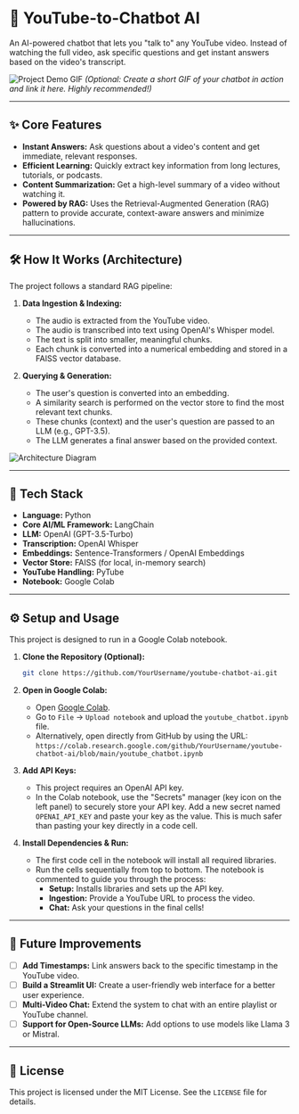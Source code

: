 # 🤖 YouTube-to-Chatbot AI

An AI-powered chatbot that lets you "talk to" any YouTube video. Instead of watching the full video, ask specific questions and get instant answers based on the video's transcript.

![Project Demo GIF](https://your-link-to-a-demo-gif.com/demo.gif)
*(Optional: Create a short GIF of your chatbot in action and link it here. Highly recommended!)*

---

## ✨ Core Features

-   **Instant Answers:** Ask questions about a video's content and get immediate, relevant responses.
-   **Efficient Learning:** Quickly extract key information from long lectures, tutorials, or podcasts.
-   **Content Summarization:** Get a high-level summary of a video without watching it.
-   **Powered by RAG:** Uses the Retrieval-Augmented Generation (RAG) pattern to provide accurate, context-aware answers and minimize hallucinations.

---

## 🛠️ How It Works (Architecture)

The project follows a standard RAG pipeline:

1.  **Data Ingestion & Indexing:**
    *   The audio is extracted from the YouTube video.
    *   The audio is transcribed into text using OpenAI's Whisper model.
    *   The text is split into smaller, meaningful chunks.
    *   Each chunk is converted into a numerical embedding and stored in a FAISS vector database.

2.  **Querying & Generation:**
    *   The user's question is converted into an embedding.
    *   A similarity search is performed on the vector store to find the most relevant text chunks.
    *   These chunks (context) and the user's question are passed to an LLM (e.g., GPT-3.5).
    *   The LLM generates a final answer based on the provided context.

![Architecture Diagram]([[https://your-link-to-an-architecture-diagram.com/diagram.pn](https://excalidraw.com/#json=RE7-TG77BDTmkXlWKxghQ,rPPZHmQ0L5aHQNhM1-e9qw)](https://excalidraw.com/#json=RE7-TG77BDTmkXlWKxghQ,rPPZHmQ0L5aHQNhM1-e9qw))

---

## 🚀 Tech Stack

-   **Language:** Python
-   **Core AI/ML Framework:** LangChain
-   **LLM:** OpenAI (GPT-3.5-Turbo)
-   **Transcription:** OpenAI Whisper
-   **Embeddings:** Sentence-Transformers / OpenAI Embeddings
-   **Vector Store:** FAISS (for local, in-memory search)
-   **YouTube Handling:** PyTube
-   **Notebook:** Google Colab

---

## ⚙️ Setup and Usage

This project is designed to run in a Google Colab notebook.

1.  **Clone the Repository (Optional):**
    ```bash
    git clone https://github.com/YourUsername/youtube-chatbot-ai.git
    ```

2.  **Open in Google Colab:**
    *   Open [Google Colab](https://colab.research.google.com/).
    *   Go to `File` -> `Upload notebook` and upload the `youtube_chatbot.ipynb` file.
    *   Alternatively, open directly from GitHub by using the URL: `https://colab.research.google.com/github/YourUsername/youtube-chatbot-ai/blob/main/youtube_chatbot.ipynb`

3.  **Add API Keys:**
    *   This project requires an OpenAI API key.
    *   In the Colab notebook, use the "Secrets" manager (key icon on the left panel) to securely store your API key. Add a new secret named `OPENAI_API_KEY` and paste your key as the value. This is much safer than pasting your key directly in a code cell.

4.  **Install Dependencies & Run:**
    *   The first code cell in the notebook will install all required libraries.
    *   Run the cells sequentially from top to bottom. The notebook is commented to guide you through the process:
        *   **Setup:** Installs libraries and sets up the API key.
        *   **Ingestion:** Provide a YouTube URL to process the video.
        *   **Chat:** Ask your questions in the final cells!

---

## 🔮 Future Improvements

-   [ ] **Add Timestamps:** Link answers back to the specific timestamp in the YouTube video.
-   [ ] **Build a Streamlit UI:** Create a user-friendly web interface for a better user experience.
-   [ ] **Multi-Video Chat:** Extend the system to chat with an entire playlist or YouTube channel.
-   [ ] **Support for Open-Source LLMs:** Add options to use models like Llama 3 or Mistral.

---

## 📄 License

This project is licensed under the MIT License. See the `LICENSE` file for details.
